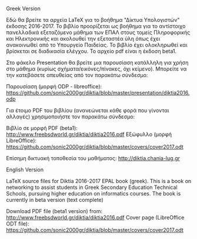 Greek Version

Εδώ θα βρείτε τα αρχεία LaTeX για το βοήθημα "Δίκτυα Υπολογιστών" έκδοσης 2016-2017. Το βιβλίο προορίζεται ως βοήθημα για το αντίστοιχο πανελλαδικά εξεταζόμενο μάθημα των ΕΠΑΛ στους τομείς Πληροφορικής και Ηλεκτρονικής και ακολουθεί την εξεταστέα ύλη όπως έχει ανακοινωθεί από το Υπουργείο Παιδείας. Το βιβλίο έχει ολοκληρωθεί και βρίσκεται σε διαδικασία ελέγχου. Το αρχείο pdf είναι η έκδοση beta1.

Στο φάκελο Presentation θα βρείτε μια παρουσίαση κατάλληλη για χρήση στο μάθημα (κυρίως σχήματα/εικόνες/πίνακες, όχι κείμενο). Μπορείτε να την κατεβάσετε απευθείας από τον παρακάτω σύνδεσμο:

Παρουσίαση (μορφή ODP - libreoffice): https://github.com/sonic2000gr/diktia/blob/master/presentation/diktia2016.odp

Για έτοιμο PDF του βιβλίου (ανανεώνεται κάθε φορά που γίνονται αλλαγές) χρησιμοποιήστε τον παρακάτω σύνδεσμο:

Βιβλίο σε μορφή PDF (beta1): http://www.freebsdworld.gr/diktia/diktia2016.pdf
Εξώφυλλο (μορφή LibreOffice): https://github.com/sonic2000gr/diktia/blob/master/covers/cover2017.odt

Επίσημη δικτυακή τοποθεσία του μαθήματος: http://diktia.chania-lug.gr


English Version

LaTeX source files for Diktia 2016-2017 EPAL book (greek).
This is a book on networking to assist students in Greek Secondary Education Technical Schools, pursuing higher education on informatics courses. The book is currently in beta version (text complete)

Download PDF file (beta1 version) from: http://www.freebsdworld.gr/diktia/diktia2016.pdf
Cover page (LibreOffice ODT file): https://github.com/sonic2000gr/diktia/blob/master/covers/cover2017.odt
 
